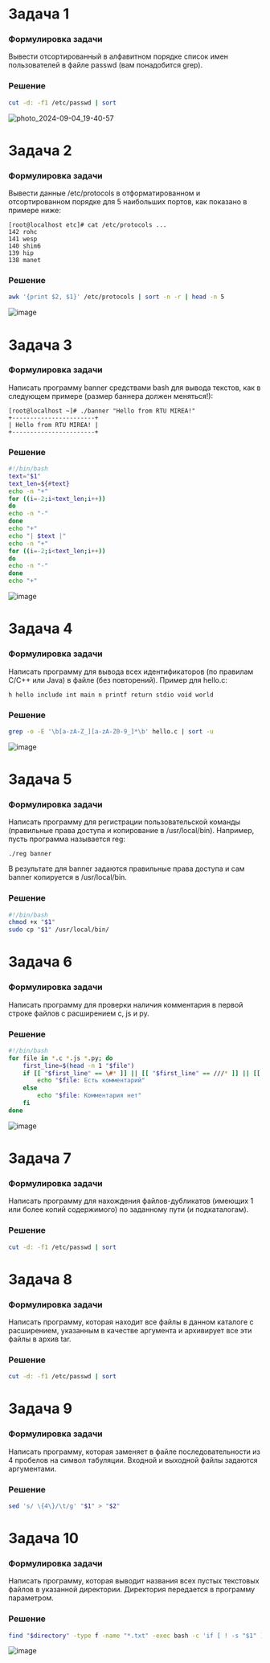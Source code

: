 # Задача 1
### Формулировка задачи
Вывести отсортированный в алфавитном порядке список имен пользователей в файле passwd (вам понадобится grep).
### Решение
```bash
cut -d: -f1 /etc/passwd | sort
```
![photo_2024-09-04_19-40-57](https://github.com/user-attachments/assets/8578a882-d1e4-450d-b274-3b7beb0fed80)
# Задача 2
### Формулировка задачи
Вывести данные /etc/protocols в отформатированном и отсортированном порядке для 5 наибольших портов, как показано в примере ниже:
```
[root@localhost etc]# cat /etc/protocols ...
142 rohc
141 wesp
140 shim6
139 hip
138 manet
```
### Решение
```bash
awk '{print $2, $1}' /etc/protocols | sort -n -r | head -n 5
```
![image](https://github.com/user-attachments/assets/9824a142-541c-4e32-85ef-65a2d0b6b596)
# Задача 3
### Формулировка задачи
Написать программу banner средствами bash для вывода текстов, как в следующем примере (размер баннера должен меняться!):
```
[root@localhost ~]# ./banner "Hello from RTU MIREA!"
+-----------------------+
| Hello from RTU MIREA! |
+-----------------------+
```
### Решение
```bash
#!/bin/bash
text="$1"
text_len=${#text}
echo -n "+"
for ((i=-2;i<text_len;i++))
do
echo -n "-"
done
echo "+"
echo "| $text |"
echo -n "+"
for ((i=-2;i<text_len;i++))
do
echo -n "-"
done
echo "+"
```
![image](https://github.com/user-attachments/assets/e67c8032-8a5a-4829-b97f-2d95907402a9)
# Задача 4
### Формулировка задачи
Написать программу для вывода всех идентификаторов (по правилам C/C++ или Java) в файле (без повторений).
Пример для hello.c:
```
h hello include int main n printf return stdio void world
```
### Решение
```bash
grep -o -E '\b[a-zA-Z_][a-zA-Z0-9_]*\b' hello.c | sort -u
```
![image](https://github.com/user-attachments/assets/f762181c-d3c4-4adf-b864-be1a0410a499)
# Задача 5
### Формулировка задачи
Написать программу для регистрации пользовательской команды (правильные права доступа и копирование в /usr/local/bin).
Например, пусть программа называется reg:
```
./reg banner
```
В результате для banner задаются правильные права доступа и сам banner копируется в /usr/local/bin.
### Решение
```bash
#!/bin/bash
chmod +x "$1"
sudo cp "$1" /usr/local/bin/
```
# Задача 6
### Формулировка задачи
Написать программу для проверки наличия комментария в первой строке файлов с расширением c, js и py.
### Решение
```bash
#!/bin/bash
for file in *.c *.js *.py; do
    first_line=$(head -n 1 "$file")
    if [[ "$first_line" == \#* ]] || [[ "$first_line" == ///* ]] || [[ "$first_line" == /* ]]; then
        echo "$file: Есть комментарий"
    else
        echo "$file: Комментария нет"
    fi
done
```
![image](https://github.com/user-attachments/assets/d9de4203-cbff-42fb-94bf-f541f5b83c76)
# Задача 7
### Формулировка задачи
Написать программу для нахождения файлов-дубликатов (имеющих 1 или более копий содержимого) по заданному пути (и подкаталогам).
### Решение
```bash
cut -d: -f1 /etc/passwd | sort
```
# Задача 8
### Формулировка задачи
Написать программу, которая находит все файлы в данном каталоге с расширением, указанным в качестве аргумента и архивирует все эти файлы в архив tar.
### Решение
```bash
cut -d: -f1 /etc/passwd | sort
```
# Задача 9
### Формулировка задачи
Написать программу, которая заменяет в файле последовательности из 4 пробелов на символ табуляции. Входной и выходной файлы задаются аргументами.
### Решение
```bash
sed 's/ \{4\}/\t/g' "$1" > "$2"
```
# Задача 10
### Формулировка задачи
Написать программу, которая выводит названия всех пустых текстовых файлов в указанной директории. Директория передается в программу параметром.
### Решение
```bash
find "$directory" -type f -name "*.txt" -exec bash -c 'if [ ! -s "$1" ]; then echo "$(basename "$1")"; fi' _ {} \;
```
![image](https://github.com/user-attachments/assets/17e1615a-8816-48f0-bee2-1f334611bcd5)
